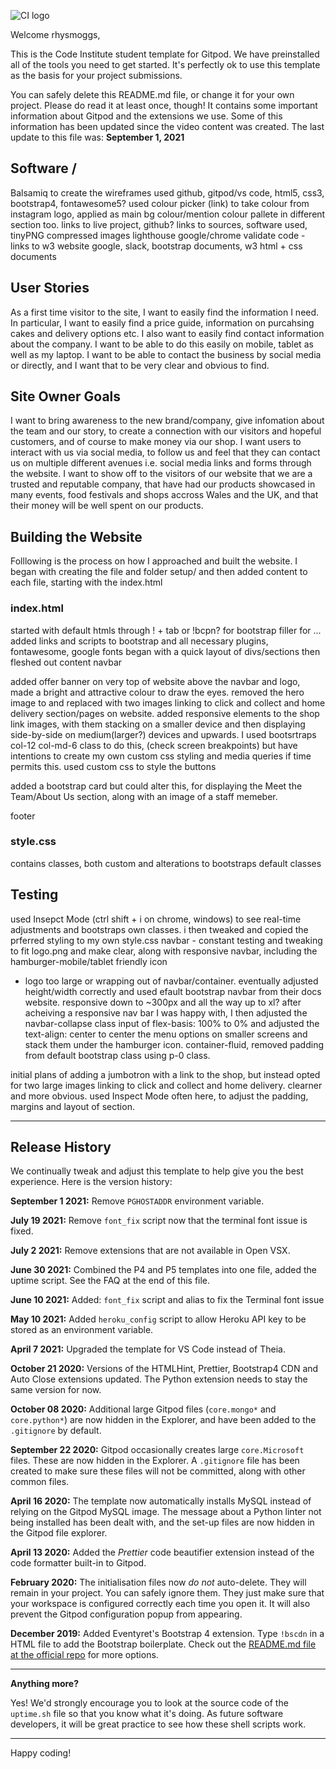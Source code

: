 ![CI logo](https://codeinstitute.s3.amazonaws.com/fullstack/ci_logo_small.png)

Welcome rhysmoggs,

This is the Code Institute student template for Gitpod. We have preinstalled all of the tools you need to get started. It's perfectly ok to use this template as the basis for your project submissions.

You can safely delete this README.md file, or change it for your own project. Please do read it at least once, though! It contains some important information about Gitpod and the extensions we use. Some of this information has been updated since the video content was created. The last update to this file was: **September 1, 2021**

## Software / 

Balsamiq to create the wireframes
used github, gitpod/vs code, html5, css3, bootstrap4, fontawesome5?
used colour picker (link) to take colour from instagram logo, applied as main bg colour/mention colour pallete in different section too.
links to live project, github?
links to sources, software used, 
tinyPNG compressed images
lighthouse google/chrome
validate code - links to w3 website
google, slack, bootstrap documents, w3 html + css documents

## User Stories
As a first time visitor to the site, I want to easily find the information I need. In particular, I want to easily find a price guide, information on purcahsing cakes and delivery options
etc. I also want to easily find contact information about the company. I want to be able to do this easily on mobile, tablet as well as my laptop. I want to be able to contact the business by social media or directly, and I want that to be very clear and obvious to find.


## Site Owner Goals
I want to bring awareness to the new brand/company, give infomation about the team and our story, to create a connection with our visitors and hopeful customers, and of course to make money via our shop. I want users to interact with us via social media, to follow us and feel that they can contact us on multiple different avenues i.e. social media links and forms through the website.
I want to show off to the visitors of our website that we are a trusted and reputable company, that have had our products showcased in many events, food festivals and shops accross Wales and the UK, and that their money will be well spent on our products.

## Building the Website
Folllowing is the process on how I approached and built the website. I began with creating the file and folder setup/ and then added content to each file, starting with the index.html
### index.html
started with default htmls through ! + tab or !bcpn? for bootstrap filler for ...
added links and scripts to bootstrap and all necessary plugins, fontawesome, google fonts 
began with a quick layout of divs/sections then fleshed out content
navbar

added offer banner on very top of website above the navbar and logo, made a bright and attractive colour to draw the eyes.
removed the hero image to and replaced with two images linking to click and collect and home delivery section/pages on website.
added responsive elements to the shop link images, with them stacking on a smaller device and then displaying side-by-side on medium(larger?) devices and upwards.
I used bootsrtraps col-12 col-md-6 class to do this, (check screen breakpoints) but have intentions to create my own custom css styling and media queries if time permits this.
used custom css to style the buttons

added a bootstrap card but could alter this, for displaying the Meet the Team/About Us section, along with an image of a staff memeber.

footer

### style.css
contains classes, both custom and alterations to bootstraps default classes


## Testing
used Insepct Mode (ctrl shift + i on chrome, windows) to see real-time adjustments and bootstraps own classes. i then tweaked and copied the prferred styling to my own style.css
navbar - constant testing and tweaking to fit logo.png and make clear, along with responsive navbar, including the hamburger-mobile/tablet friendly icon
- logo too large or wrapping out of navbar/container. eventually adjusted height/width correctly and used efault bootstrap navbar from their docs website. responsive down to ~300px and all the way up to xl?
after acheiving a responsive nav bar I was happy with, I then adjusted the navbar-collapse class input of flex-basis: 100% to 0% and adjusted the text-align: center to center the menu options on smaller screens and stack them under the hamburger icon.
container-fluid, removed padding from default bootstrap class using p-0 class.

initial plans of adding a jumbotron with a link to the shop, but instead opted for two large images linking to click and collect and home delivery. clearner and more obvious.
used Inspect Mode often here, to adjust the padding, margins and layout of section.



------

## Release History

We continually tweak and adjust this template to help give you the best experience. Here is the version history:

**September 1 2021:** Remove `PGHOSTADDR` environment variable.

**July 19 2021:** Remove `font_fix` script now that the terminal font issue is fixed.

**July 2 2021:** Remove extensions that are not available in Open VSX.

**June 30 2021:** Combined the P4 and P5 templates into one file, added the uptime script. See the FAQ at the end of this file.

**June 10 2021:** Added: `font_fix` script and alias to fix the Terminal font issue

**May 10 2021:** Added `heroku_config` script to allow Heroku API key to be stored as an environment variable.

**April 7 2021:** Upgraded the template for VS Code instead of Theia.

**October 21 2020:** Versions of the HTMLHint, Prettier, Bootstrap4 CDN and Auto Close extensions updated. The Python extension needs to stay the same version for now.

**October 08 2020:** Additional large Gitpod files (`core.mongo*` and `core.python*`) are now hidden in the Explorer, and have been added to the `.gitignore` by default.

**September 22 2020:** Gitpod occasionally creates large `core.Microsoft` files. These are now hidden in the Explorer. A `.gitignore` file has been created to make sure these files will not be committed, along with other common files.

**April 16 2020:** The template now automatically installs MySQL instead of relying on the Gitpod MySQL image. The message about a Python linter not being installed has been dealt with, and the set-up files are now hidden in the Gitpod file explorer.

**April 13 2020:** Added the _Prettier_ code beautifier extension instead of the code formatter built-in to Gitpod.

**February 2020:** The initialisation files now _do not_ auto-delete. They will remain in your project. You can safely ignore them. They just make sure that your workspace is configured correctly each time you open it. It will also prevent the Gitpod configuration popup from appearing.

**December 2019:** Added Eventyret's Bootstrap 4 extension. Type `!bscdn` in a HTML file to add the Bootstrap boilerplate. Check out the <a href="https://github.com/Eventyret/vscode-bcdn" target="_blank">README.md file at the official repo</a> for more options.

------


**Anything more?**

Yes! We'd strongly encourage you to look at the source code of the `uptime.sh` file so that you know what it's doing. As future software developers, it will be great practice to see how these shell scripts work.

---

Happy coding!
